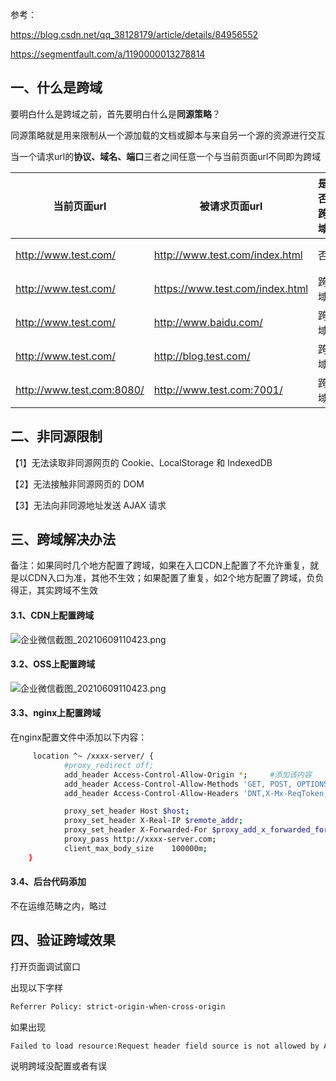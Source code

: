 参考：

https://blog.csdn.net/qq_38128179/article/details/84956552

https://segmentfault.com/a/1190000013278814



## 一、什么是跨域

要明白什么是跨域之前，首先要明白什么是**同源策略**？

同源策略就是用来限制从一个源加载的文档或脚本与来自另一个源的资源进行交互

当一个请求url的**协议、域名、端口**三者之间任意一个与当前页面url不同即为跨域

| **当前页面url**           | **被请求页面url**               | **是否跨域** | **原因**                       |
| ------------------------- | ------------------------------- | ------------ | ------------------------------ |
| http://www.test.com/      | http://www.test.com/index.html  | 否           | 同源（协议、域名、端口号相同） |
| http://www.test.com/      | https://www.test.com/index.html | 跨域         | 协议不同（http/https）         |
| http://www.test.com/      | http://www.baidu.com/           | 跨域         | 主域名不同（test/baidu）       |
| http://www.test.com/      | http://blog.test.com/           | 跨域         | 子域名不同（www/blog）         |
| http://www.test.com:8080/ | http://www.test.com:7001/       | 跨域         | 端口号不同（8080/7001）        |





## 二、非同源限制

【1】无法读取非同源网页的 Cookie、LocalStorage 和 IndexedDB

【2】无法接触非同源网页的 DOM

【3】无法向非同源地址发送 AJAX 请求







## 三、跨域解决办法

备注：如果同时几个地方配置了跨域，如果在入口CDN上配置了不允许重复，就是以CDN入口为准，其他不生效；如果配置了重复，如2个地方配置了跨域，负负得正，其实跨域不生效

#### 3.1、CDN上配置跨域

![企业微信截图_20210609110423.png](http://ww1.sinaimg.cn/large/007Xg1efgy1grbu3yu6cjj61gz0hg0u102.jpg)



#### 3.2、OSS上配置跨域

![企业微信截图_20210609110423.png](http://ww1.sinaimg.cn/large/007Xg1efgy1grbu3yu6cjj61gz0hg0u102.jpg)





#### 3.3、nginx上配置跨域

在nginx配置文件中添加以下内容：

```bash
     location ^~ /xxxx-server/ {
            #proxy_redirect off;
            add_header Access-Control-Allow-Origin *;     #添加该内容  
            add_header Access-Control-Allow-Methods 'GET, POST, OPTIONS';
            add_header Access-Control-Allow-Headers 'DNT,X-Mx-ReqToken,Keep-Alive,User-Agent,X-Requested-With,If-Modified-Since,Cache-Control,Content-Type,Authorization';

            proxy_set_header Host $host;
            proxy_set_header X-Real-IP $remote_addr;
            proxy_set_header X-Forwarded-For $proxy_add_x_forwarded_for;
            proxy_pass http://xxxx-server.com;
            client_max_body_size    100000m;
    }
```







#### 3.4、后台代码添加

不在运维范畴之内，略过





## 四、验证跨域效果

打开页面调试窗口

出现以下字样

```html
Referrer Policy: strict-origin-when-cross-origin
```





如果出现

```html
Failed to load resource:Request header field source is not allowed by Access-Control-Allow-Headers
```

说明跨域没配置或者有误